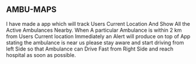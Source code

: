 ## AMBU-MAPS
I have made a app which will track Users Current Location And Show All the Active Ambulances Nearby.
When A particular Ambulance is within 2 km from Users Current location Immediately an Alert will produce
on top of App stating the ambulance is near us please stay aware and start driving from left Side so that 
Ambulance can Drive Fast from Right Side and reach hospital as soon as possible.
